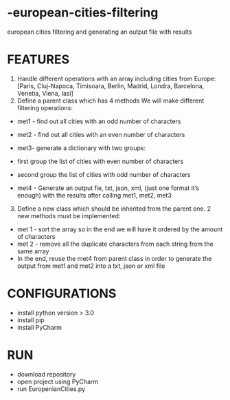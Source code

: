 # -european-cities-filtering
european cities filtering and generating an output file with results

# FEATURES 
1. Handle different operations with an array including cities from Europe: [Paris, Cluj-Napoca, Timisoara, Berlin, Madrid, Londra, Barcelona, Venetia, Viena, Iasi]
2. Define a parent class which has 4 methods We will make different filtering operations:

* met1 - find out all cities with an odd number of characters
* met2 - find out all cities with an even number of characters
* met3- generate a dictionary with two groups:

* first group the list of cities with even number of characters
* second group the list of cities with odd number of characters

* met4 - Generate an output fie, txt, json, xml, (just one format it’s enough) with the results after calling met1, met2, met3

3. Define a new class which should be inherited from the parent one. 2 new methods must be implemented:

* met 1 - sort the array so in the end we will have it ordered by the amount of characters
* met 2 - remove all the duplicate characters from each string from the same array
* In the end, reuse the met4 from parent class in order to generate the output from met1 and met2 into a txt, json or xml file

# CONFIGURATIONS 
- install python version > 3.0
- install pip 
- install PyCharm 

# RUN
- download repository
- open project using PyCharm
- run EuropenianCities.py
